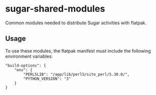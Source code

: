 # sugar-shared-modules

Common modules needed to distribute Sugar activities with flatpak.

## Usage

To use these modules, the flatpak manifest must include the following environment variables:
```
"build-options": {
    "env": {
        "PERL5LIB": "/app/lib/perl5/site_perl/5.30.0/",
        "PYTHON_VERSION": "3"
    }
}
```

